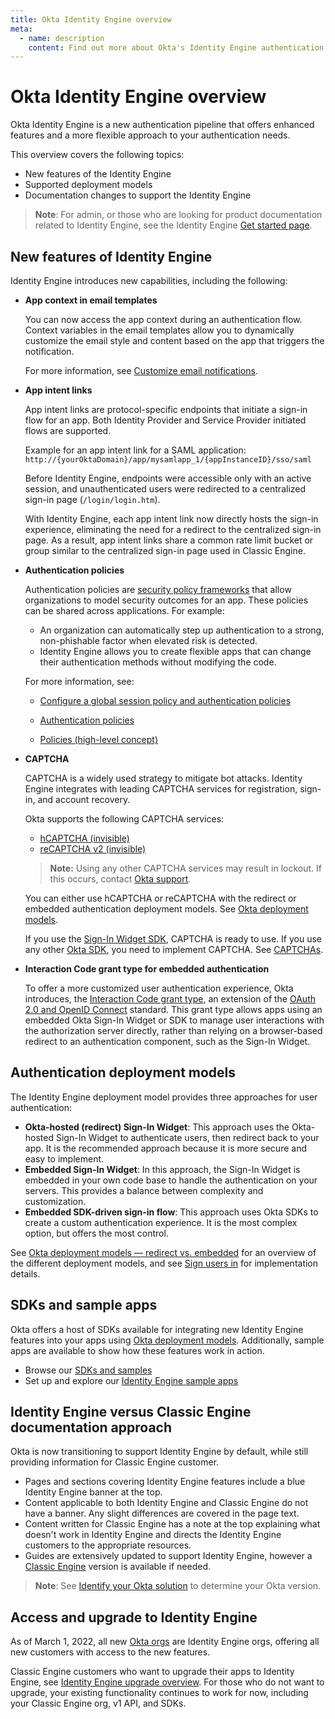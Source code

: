 ```yaml
---
title: Okta Identity Engine overview
meta:
  - name: description
    content: Find out more about Okta's Identity Engine authentication flow, what developer features it unlocks, and how to use it.
---
```

# Okta Identity Engine overview

<ApiLifecycle access="ie" />

Okta Identity Engine is a new authentication pipeline that offers enhanced features and a more flexible approach to your authentication needs.

This overview covers the following topics:

* New features of the Identity Engine
* Supported deployment models
* Documentation changes to support the Identity Engine

> **Note**: For admin, or those who are looking for product documentation related to Identity Engine, see the Identity Engine [Get started page](https://help.okta.com/okta_help.htm?type=oie&id=ext-get-started-oie).

## New features of Identity Engine

Identity Engine introduces new capabilities, including the following:

* **App context in email templates**

  You can now access the app context during an authentication flow. Context variables in the email templates allow you to dynamically customize the email style and content based on the app that triggers the notification.

  For more information, see [Customize email notifications](https://developer.okta.com/docs/guides/custom-email/main/#use-app-context).

* **App intent links**

  App intent links are protocol-specific endpoints that initiate a sign-in flow for an app. Both Identity Provider and Service Provider initiated flows are supported.

  Example for an app intent link for a SAML application:
  `http://{yourOktaDomain}/app/mysamlapp_1/{appInstanceID}/sso/saml`

  Before Identity Engine, endpoints were accessible only with an active session, and unauthenticated users were redirected to a centralized sign-in page (`/login/login.htm`).

  With Identity Engine, each app intent link now directly hosts the sign-in experience, eliminating the need for a redirect to the centralized sign-in page. As a result, app intent links share a common rate limit bucket or group similar to the centralized sign-in page used in Classic Engine.

* **Authentication policies**

  Authentication policies are [security policy frameworks](https://csrc.nist.gov/pubs/sp/800/63/b/upd2/final) that allow organizations to model security outcomes for an app. These policies can be shared across applications.   For example:
  * An organization can automatically step up authentication to a strong, non-phishable factor when elevated risk is detected.
  * Identity Engine allows you to create flexible apps that can change their authentication methods without modifying the code.

  For more information, see:

  * [Configure a global session policy and authentication policies](/docs/guides/configure-signon-policy)

  * [Authentication policies](https://help.okta.com/okta_help.htm?type=oie&id=ext-about-asop)

  * [Policies (high-level concept)](/docs/concepts/policies/)

* **CAPTCHA**

  CAPTCHA is a widely used strategy to mitigate bot attacks. Identity Engine integrates with leading CAPTCHA services for registration, sign-in, and account recovery.

  Okta supports the following CAPTCHA services:

  * [hCAPTCHA (invisible)](https://docs.hcaptcha.com/invisible)
  * [reCAPTCHA v2 (invisible)](https://developers.google.com/recaptcha/docs/invisible)


  >**Note:** Using any other CAPTCHA services may result in lockout. If this occurs, contact [Okta support](https://support.okta.com).

  You can either use hCAPTCHA or reCAPTCHA with the redirect or embedded authentication deployment models. See [Okta deployment models](/docs/concepts/redirect-vs-embedded/).

  If you use the [Sign-In Widget SDK](https://github.com/okta/okta-signin-widget), CAPTCHA is ready to use. If you use any other [Okta SDK](https://developer.okta.com/code/), you need to implement CAPTCHA. See [CAPTCHAs](https://developer.okta.com/docs/api/openapi/okta-management/management/tag/CAPTCHA/).

* **Interaction Code grant type for embedded authentication**

  To offer a more customized user authentication experience, Okta introduces, the [Interaction Code grant type](/docs/concepts/interaction-code/), an extension of the [OAuth 2.0 and OpenID Connect](/docs/concepts/oauth-openid) standard. This grant type allows apps using an embedded Okta Sign-In Widget or SDK to manage user interactions with the authorization server directly, rather than relying on a browser-based redirect to an authentication component, such as the Sign-In Widget.

## Authentication deployment models

The Identity Engine deployment model provides three approaches for user authentication:

* **Okta-hosted (redirect) Sign-In Widget**: This approach uses the Okta-hosted Sign-In Widget to authenticate users, then redirect back to your app. It is the recommended approach because it is more secure and easy to implement.
* **Embedded Sign-In Widget**: In this approach, the Sign-In Widget is embedded in your own code base to handle the authentication on your servers. This provides a balance between complexity and customization.
* **Embedded SDK-driven sign-in flow**: This approach uses Okta SDKs to create a custom authentication experience. It is the most complex option, but offers the most control.

See [Okta deployment models &mdash; redirect vs. embedded](/docs/concepts/redirect-vs-embedded/) for an overview of the different deployment models, and see [Sign users in](/docs/guides/sign-in-overview/) for implementation details.

## SDKs and sample apps

Okta offers a host of SDKs available for integrating new Identity Engine features into your apps using [Okta deployment models](#authentication-deployment-models). Additionally, sample apps are available to show how these features work in action.

* Browse our [SDKs and samples](https://developer.okta.com/code/)
* Set up and explore our [Identity Engine sample apps](/docs/guides/oie-embedded-common-download-setup-app/)

## Identity Engine versus Classic Engine documentation approach

Okta is now transitioning to support Identity Engine by default, while still providing information for Classic Engine customer.
* Pages and sections covering Identity Engine features include a blue Identity Engine banner at the top.
* Content applicable to both Identity Engine and Classic Engine do not have a banner. Any slight differences are covered in the page text.
* Content written for Classic Engine has a note at the top explaining what doesn't work in Identity Engine and directs the Identity Engine customers to the appropriate resources.
* Guides are extensively updated to support Identity Engine, however a [Classic Engine](/docs/guides/archive-overview/) version is available if needed.

> **Note**: See [Identify your Okta solution](https://help.okta.com/okta_help.htm?type=oie&id=ext-oie-version) to determine your Okta version.

## Access and upgrade to Identity Engine

As of March 1, 2022, all new [Okta orgs](/docs/concepts/okta-organizations/) are Identity Engine orgs, offering all new customers with access to the new features.

Classic Engine customers who want to upgrade their apps to Identity Engine, see [Identity Engine upgrade overview](/docs/guides/oie-upgrade-overview/). For those who do not want to upgrade, your existing functionality continues to work for now, including your Classic Engine org, v1 API, and SDKs.
